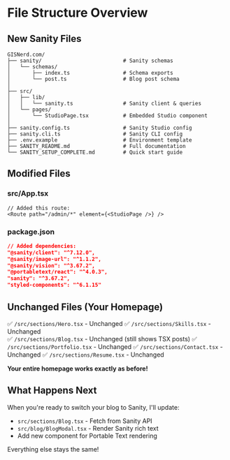 # File Structure Overview

## New Sanity Files

```
GISNerd.com/
├── sanity/                          # Sanity schemas
│   └── schemas/
│       ├── index.ts                 # Schema exports
│       └── post.ts                  # Blog post schema
│
├── src/
│   ├── lib/
│   │   └── sanity.ts                # Sanity client & queries
│   └── pages/
│       └── StudioPage.tsx           # Embedded Studio component
│
├── sanity.config.ts                 # Sanity Studio config
├── sanity.cli.ts                    # Sanity CLI config
├── .env.example                     # Environment template
├── SANITY_README.md                 # Full documentation
└── SANITY_SETUP_COMPLETE.md         # Quick start guide
```

## Modified Files

### src/App.tsx
```tsx
// Added this route:
<Route path="/admin/*" element={<StudioPage />} />
```

### package.json
```json
// Added dependencies:
"@sanity/client": "^7.12.0",
"@sanity/image-url": "^1.1.2",
"@sanity/vision": "^3.67.2",
"@portabletext/react": "^4.0.3",
"sanity": "^3.67.2",
"styled-components": "^6.1.15"
```

## Unchanged Files (Your Homepage)

✅ `/src/sections/Hero.tsx` - Unchanged
✅ `/src/sections/Skills.tsx` - Unchanged  
✅ `/src/sections/Blog.tsx` - Unchanged (still shows TSX posts)
✅ `/src/sections/Portfolio.tsx` - Unchanged
✅ `/src/sections/Contact.tsx` - Unchanged
✅ `/src/sections/Resume.tsx` - Unchanged

**Your entire homepage works exactly as before!**

## What Happens Next

When you're ready to switch your blog to Sanity, I'll update:
- `src/sections/Blog.tsx` - Fetch from Sanity API
- `src/blog/BlogModal.tsx` - Render Sanity rich text
- Add new component for Portable Text rendering

Everything else stays the same!
